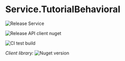 # Service.TutorialBehavioral

![Release Service](https://github.com/MyJetWallet/Service.TutorialBehavioral/workflows/Release%20Service/badge.svg)

![Release API client nuget](https://github.com/MyJetWallet/Service.TutorialBehavioral/workflows/Release%20API%20client%20nuget/badge.svg)

![CI test build](https://github.com/MyJetWallet/Service.TutorialBehavioral/workflows/CI%20test%20build/badge.svg)

*Client library:* ![Nuget version](https://img.shields.io/nuget/v/MyJetWallet.Service.TutorialBehavioral.Client?label=MyJetWallet.Service.TutorialBehavioral.Client&style=social)


